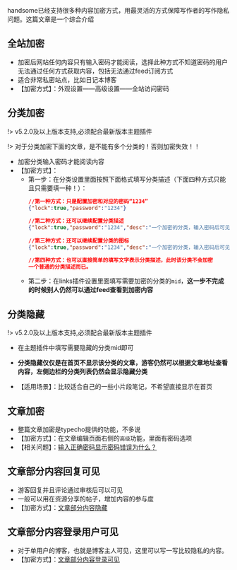handsome已经支持很多种内容加密方式，用最灵活的方式保障写作者的写作隐私问题。这篇文章是一个综合介绍

## 全站加密

* 加密后网站任何内容只有输入密码才能阅读，选择此种方式不知道密码的用户无法通过任何方式获取内容，包括无法通过feed订阅方式
* 适合非常私密站点，比如日记本博客
* 【加密方式】：外观设置——高级设置——全站访问密码


## 分类加密

!> v5.2.0及以上版本支持,必须配合最新版本主题插件

!> 对于分类加密下面的文章，是不能有多个分类的！否则加密失效！！

* 加密分类输入密码才能阅读内容
* 【加密方式】：
	* 第一步：在分类设置里面按照下面格式填写分类描述（下面四种方式只能且只需要填一种！）：
		```json
		//第一种方式：只是配置加密和对应的密码“1234”
		{"lock":true,"password":"1234"}
				        
		//第二种方式：还可以继续配置分类描述
		{"lock":true,"password":"1234","desc":"一个加密的分类，输入密码后可见内容"}
				        
		//第三种方式：还可以继续配置分类的图标
		{"lock":true,"password":"1234","desc":"一个加密的分类，输入密码后可见内容","img":"https://i.loli.net/2019/05/01/5cc95872929ef.jpeg"}

		//第四种方式：也可以直接简单的填写文字表示分类描述，此时该分类不会加密
		一个普通的分类描述而已。
		```
	* 第二步：在links插件设置里面填写需要加密的分类的`mid`，**这一步不完成的时候别人仍然可以通过feed查看到加密内容**

	
## 分类隐藏

!> v5.2.0及以上版本支持,必须配合最新版本主题插件
	
* 在主题插件中填写需要隐藏的分类mid即可

* **分类隐藏仅仅是在首页不显示该分类的文章，游客仍然可以根据文章地址查看内容，左侧边栏的分类列表仍然会显示隐藏分类**

* 【适用场景】：比较适合自己的一些小片段笔记，不希望直接显示在首页

## 文章加密

* 整篇文章加密是typecho提供的功能，不多说
* 【加密方式】：在文章编辑页面右侧的`高级`功能，里面有密码选项
* 【相关问题】：[输入正确密码显示密码错误为什么？][1]

## 文章部分内容回复可见

* 游客回复并且评论通过审核后可以可见
* 一般可以用在资源分享的帖子，增加内容的参与度
* 【加密方式】：[文章部分内容隐藏][2]

## 文章部分内容登录用户可见

* 对于单用户的博客，也就是博客主人可见，这里可以写一写比较隐私的内容。
* 【加密方式】：[文章部分内容登录可见][3]

[1]:	/common-problem?id=%E5%AF%86%E7%A0%81%E6%96%87%E7%AB%A0%E7%99%BB%E5%BD%95%E7%95%8C%E9%9D%A2%E8%BE%93%E5%85%A5%E6%AD%A3%E7%A1%AE%E5%AF%86%E7%A0%81%E6%98%BE%E7%A4%BA%E5%AF%86%E7%A0%81%E9%94%99%E8%AF%AF%E7%99%BB%E5%BD%95%E5%A4%B1%E8%B4%A5
[2]:	/functions?id=%E6%96%87%E7%AB%A0%E5%86%85%E9%83%A8%E5%88%86%E9%9A%90%E8%97%8F%E5%9B%9E%E5%A4%8D%E5%8F%AF%E8%A7%81
[3]:	/functions?id=%E6%96%87%E7%AB%A0%E5%86%85%E9%83%A8%E5%88%86%E5%86%85%E5%AE%B9%E7%99%BB%E5%BD%95%E5%8F%AF%E8%A7%81

